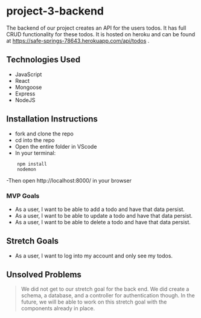 # project-3-backend
The backend of our project creates an API for the users todos. It has full CRUD functionality for these todos. It is hosted on heroku and can be found at https://safe-springs-78643.herokuapp.com/api/todos .
## Technologies Used
- JavaScript
- React
- Mongoose
- Express
- NodeJS

## Installation Instructions
- fork and clone the repo
- cd into the repo
- Open the entire folder in VScode
- In your terminal:

```
    npm install
    nodemon
```
-Then open http://localhost:8000/ in your browser

### MVP Goals
- As a user, I want to be able to add a todo and have that data persist.
- As a user, I want to be able to update a todo and have that data persist.
- As a user, I want to be able to delete a todo and have that data persist.

## Stretch Goals
- As a user, I want to log into my account and only see my todos.

## Unsolved Problems
> We did not get to our stretch goal for the back end. We did create a schema, a database, and a controller for authentication though. In the future, we will be able to work on this stretch goal with the components already in place.
